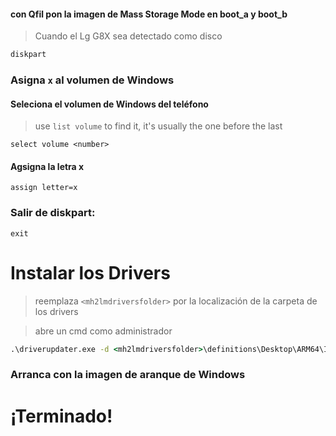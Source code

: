 #### con Qfil pon la imagen de Mass Storage Mode en boot_a y boot_b

> Cuando el Lg G8X sea detectado como disco

```cmd
diskpart
```


### Asigna `x` al volumen de Windows

#### Seleciona el volumen de Windows del teléfono
> use `list volume` to find it, it's usually the one before the last

```diskpart
select volume <number>
```

#### Agsigna la letra x
```diskpart
assign letter=x
```

### Salir de diskpart:
```diskpart
exit
```


# Instalar los Drivers

> reemplaza `<mh2lmdriversfolder>` por la localización de la carpeta de los drivers

> abre un cmd como administrador


```cmd
.\driverupdater.exe -d <mh2lmdriversfolder>\definitions\Desktop\ARM64\Internal\surya.txt -r <mh2lmdriversfolder> -p X:
```


### Arranca con la imagen de aranque de Windows #####

  
  

# ¡Terminado!

